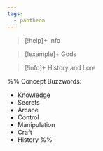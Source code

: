 ```yaml
---
tags:
  - pantheon
---
```

>[!help]+ Info

>[!example]+ Gods

> [!info]+ History and Lore

%%
Concept Buzzwords:
- Knowledge
- Secrets
- Arcane
- Control
- Manipulation
- Craft
- History
%%
